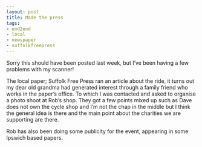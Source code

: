 ```yaml
---
layout: post
title: Made the press
tags:
- end2end
- local
- newspaper
- suffolkfreepress
---
```

Sorry this should have been posted last week, but I’ve been having a few problems with my scanner!

The local paper; Suffolk Free Press ran an article about the ride, it turns out my dear old grandma had generated interest through a family friend who works in the paper’s office. To which I was contacted and asked to organise a photo shoot at Rob’s shop.
They got a few points mixed up such as Dave does not own the cycle shop and I’m not the chap in the middle but I think the general idea is there and the main point about the charities we are supporting are there.

Rob has also been doing some publicity for the event, appearing in some Ipswich based papers.
